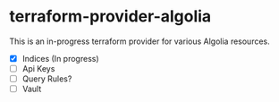 # terraform-provider-algolia
This is an in-progress terraform provider for various Algolia resources.

- [X] Indices (In progress)
- [ ] Api Keys
- [ ] Query Rules?
- [ ] Vault